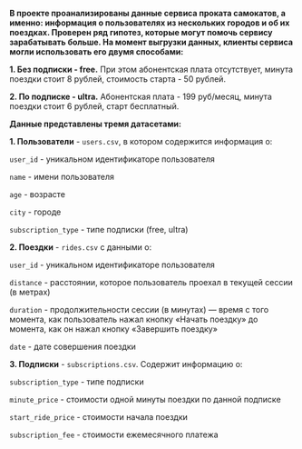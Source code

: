 **В проекте проанализированы данные сервиса проката самокатов, а именно: информация о пользователях из нескольких городов и об их поездках. Проверен ряд гипотез, которые могут помочь сервису зарабатывать больше. На момент выгрузки данных, клиенты сервиса могли использовать его двумя способами:**

**1. Без подписки - free.** При этом абонентская плата отсутствует, минута поездки стоит 8 рублей, стоимость старта - 50 рублей.

**2. По подписке - ultra.** Абонентская плата - 199 руб/месяц, минута поездки стоит 6 рублей, старт бесплатный.


**Данные представлены тремя датасетами:**

**1. Пользователи** - `users.csv`, в котором содержится информация о:

`user_id` - уникальном идентификаторе пользователя

`name` - имени пользователя

`age` - возрасте

`city` - городе

`subscription_type` - типе подписки (free, ultra)

**2. Поездки** - `rides.csv` с данными о:

`user_id` - уникальном идентификаторе пользователя

`distance` - расстоянии, которое пользователь проехал в текущей сессии (в метрах)

`duration` - продолжительности сессии (в минутах) — время с того момента, как пользователь нажал кнопку «Начать поездку» до момента, как он нажал кнопку «Завершить поездку»

`date` - дате совершения поездки

**3. Подписки** - `subscriptions.csv`. Содержит информацию о:

`subscription_type` - типе подписки

`minute_price` - стоимости одной минуты поездки по данной подписке

`start_ride_price` - стоимости начала поездки

`subscription_fee` - стоимости ежемесячного платежа
